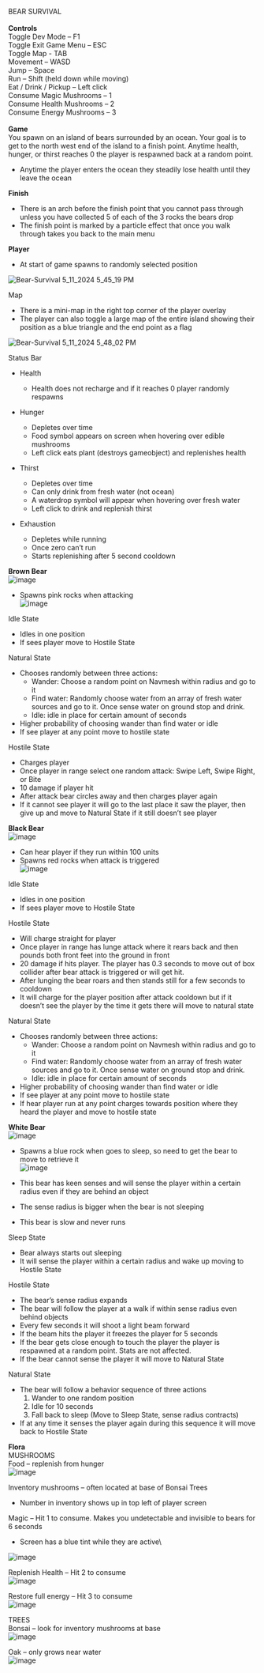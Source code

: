 BEAR SURVIVAL\
\
**Controls**\
Toggle Dev Mode – F1\
Toggle Exit Game Menu – ESC\
Toggle Map - TAB\
Movement – WASD\
Jump – Space\
Run – Shift (held down while moving)\
Eat / Drink / Pickup – Left click\
Consume Magic Mushrooms – 1\
Consume Health Mushrooms – 2\
Consume Energy Mushrooms – 3\
\
**Game**\
You spawn on an island of bears surrounded by an ocean. Your goal is to get to the north west end of the island to a finish point. Anytime health, hunger, or thirst reaches 0 the player is respawned back at a random point. 
-	Anytime the player enters the ocean they steadily lose health until they leave the ocean 
 
**Finish**
-	There is an arch before the finish point that you cannot pass through unless you have collected 5 of each of the 3 rocks the bears drop
-	The finish point is marked by a particle effect that once you walk through takes you back to the main menu
  
**Player** 
-	At start of game spawns to randomly selected position


![Bear-Survival 5_11_2024 5_45_19 PM](https://github.com/nnorius/programming_projects/assets/128853412/bb948d09-7644-498d-9012-e2ba0b020f2b)

Map
- There is a mini-map in the right top corner of the player overlay
- The player can also toggle a large map of the entire island showing their position as a blue triangle and the end point as a flag

![Bear-Survival 5_11_2024 5_48_02 PM](https://github.com/nnorius/programming_projects/assets/128853412/6b8f6c6f-b47a-4670-b94d-6b0e5799f840)

  
Status Bar

-	Health
    - Health does not recharge and if it reaches 0 player randomly respawns

-	Hunger
    -	Depletes over time
    -	Food symbol appears on screen when hovering over edible mushrooms
    -	Left click eats plant (destroys gameobject) and replenishes health

-	Thirst
    -	Depletes over time
    -	Can only drink from fresh water (not ocean)
    -	A waterdrop symbol will appear when hovering over fresh water
    -	Left click to drink and replenish thirst

-	Exhaustion
    -	Depletes while running
    -	Once zero can’t run
    -	Starts replenishing after 5 second cooldown

**Brown Bear**\
![image](https://github.com/nnorius/programming_projects/assets/128853412/381788c7-73d5-48c7-86a4-6893217a1b6f)

-	Spawns pink rocks when attacking\
  ![image](https://github.com/nnorius/programming_projects/assets/128853412/ba4f0faa-b2ad-4e37-8616-c28c212b8195)

  
Idle State

-	Idles in one position
-	If sees player move to Hostile State
  
Natural State

-	Chooses randomly between three actions: 
    -	Wander: Choose a random point on Navmesh within radius and go to it
    -	Find water: Randomly choose water from an array of fresh water sources and go to it. Once sense water on ground stop and drink.
    -	Idle: idle in place for certain amount of seconds
-	Higher probability of choosing wander than find water or idle
-	If see player at any point move to hostile state
  
Hostile State

-	Charges player
-	Once player in range select one random attack: Swipe Left, Swipe Right, or Bite
-	10 damage if player hit
-	After attack bear circles away and then charges player again
-	If it cannot see player it will go to the last place it saw the player, then give up and move to Natural State if it still doesn’t see player

**Black Bear**\
![image](https://github.com/nnorius/programming_projects/assets/128853412/f6df156e-4d89-4cc9-ba9c-6c946c5ea144)

-	Can hear player if they run within 100 units 
-	Spawns red rocks when attack is triggered\
![image](https://github.com/nnorius/programming_projects/assets/128853412/354c94bf-4ac1-4fe1-abcc-7716c8b5b10f)

  
Idle State

-	Idles in one position
-	If sees player move to Hostile State
  
Hostile State

-	Will charge straight for player
-	Once player in range has lunge attack where it rears back and then pounds both front feet into the ground in front
-	20 damage if hits player. The player has 0.3 seconds to move out of box collider after bear attack is triggered or will get hit.
-	After lunging the bear roars and then stands still for a few seconds to cooldown
-	It will charge for the player position after attack cooldown but if it doesn’t see the player by the time it gets there will move to natural state
  
Natural State

-	Chooses randomly between three actions: 
    -	Wander: Choose a random point on Navmesh within radius and go to it
    -	Find water: Randomly choose water from an array of fresh water sources and go to it. Once sense water on ground stop and drink.
    -	Idle: idle in place for certain amount of seconds
-	Higher probability of choosing wander than find water or idle
-	If see player at any point move to hostile state
-	If hear player run at any point charges towards position where they heard the player and move to hostile state
  
**White Bear**\
![image](https://github.com/nnorius/programming_projects/assets/128853412/d6b04ee3-d4bd-44f2-8af7-99773784c073)

-	Spawns a blue rock when goes to sleep, so need to get the bear to move to retrieve it\
  ![image](https://github.com/nnorius/programming_projects/assets/128853412/3c0d4374-352e-4166-8f43-e9ca50a77617)

-	This bear has keen senses and will sense the player within a certain radius even if they are behind an object
-	The sense radius is bigger when the bear is not sleeping
-	This bear is slow and never runs
  
Sleep State

-	Bear always starts out sleeping
-	It will sense the player within a certain radius and wake up moving to Hostile State
  
Hostile State

-	The bear’s sense radius expands
-	The bear will follow the player at a walk if within sense radius even behind objects
-	Every few seconds it will shoot a light beam forward
-	If the beam hits the player it freezes the player for 5 seconds
-	If the bear gets close enough to touch the player the player is respawned at a random point. Stats are not affected.
-	If the bear cannot sense the player it will move to Natural State
  
Natural State

-	The bear will follow a behavior sequence of three actions
    1. Wander to one random position
    2. Idle for 10 seconds
    3. Fall back to sleep (Move to Sleep State, sense radius contracts)
-	If at any time it senses the player again during this sequence it will move back to Hostile State
  
**Flora**\
MUSHROOMS\
 Food – replenish from hunger\
 ![image](https://github.com/nnorius/programming_projects/assets/128853412/091e9eab-2d65-431f-b941-e977f5977438)

Inventory mushrooms – often located at base of Bonsai Trees 
- Number in inventory shows up in top left of player screen
  
Magic – Hit 1 to consume. Makes you undetectable and invisible to bears for 6 seconds
-	Screen has a blue tint while they are active\
  
 ![image](https://github.com/nnorius/programming_projects/assets/128853412/c8ea6b48-ce9e-4c72-a0c1-e5d34366a223)
  
Replenish Health – Hit 2 to consume\
 ![image](https://github.com/nnorius/programming_projects/assets/128853412/ef1a5316-e74f-430e-a4cc-0b45c9157714)

Restore full energy – Hit 3 to consume\
 ![image](https://github.com/nnorius/programming_projects/assets/128853412/79f6bf24-ae06-4ed6-baf8-1a9bb4666af6)

TREES\
Bonsai – look for inventory mushrooms at base\
 ![image](https://github.com/nnorius/programming_projects/assets/128853412/ef92d744-45d1-4cbc-a491-975a381ad9d5)


Oak – only grows near water\
 ![image](https://github.com/nnorius/programming_projects/assets/128853412/58aae5e7-7c41-4e98-b975-87b2a76b1e2c)



